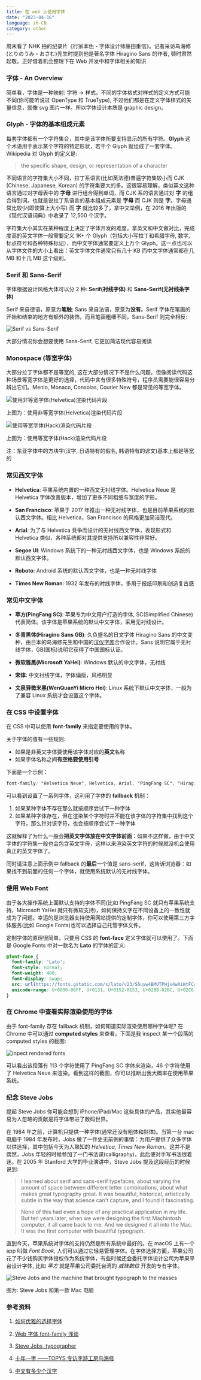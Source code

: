 ```yaml
---
title: 在 web 上使用字体
date: "2023-04-16"
language: zh-CN
category: other
---
```


周末看了 NHK 拍的纪录片《行家本色 - 字体设计师藤田重信》。记者采访鸟海修(とりのうみ・おさむ)先生时提到他是著名字体 Hiragino Sans 的作者, 顿时肃然起敬。正好借着机会整理下在 Web 开发中和字体相关的知识

### 字体 - An Overview

简单看，字体是一种映射: 字符 -> 样式。不同的字体格式对样式的定义方式可能不同(你可能听说过 OpenType 和 TrueType), 不过他们都是在定义字体样式的矢量信息，就像 svg 图片一样。所以字体设计本质是 graphic design。

### Glyph - 字体的基本组成元素

每套字体都有一个字符集合，其中是该字体所要支持显示的所有字符。**Glyph** 这个术语用于表示某个字符的特定形状，若干个 Glyph 就组成了一套字体。Wikipedia 对 Glyph 的定义是:

> the specific shape, design, or representation of a character

不同语言的字符集大小不同，拉丁系语言(比如英法德)普遍字符集较小而 CJK (Chinese, Japanese, Korean) 的字符集要大的多。这很容易理解，类似英文这种语言通过对字母表中的 **字母** 进行组合得到单词，而 CJK 系的语言通过对 **字** 的组合得到词。也就是说拉丁系语言的基本组成元素是 **字母** 而 CJK 则是 **字**。字母通常比较少(即使算上大小写) 而 **字** 就比较多了，拿中文举例，在 2016 年出版的《现代汉语词典》中收录了 12,500 个汉字。

字符集大小其实在某种程度上决定了字体开发的难度。拿英文和中文做对比，完成度高的英文字体一般需要定义 1K+ 个 Glyph（包括大小写拉丁和希腊字母, 数字, 标点符号和各种特殊标记），而中文字体通常要定义上万个 Glyph。这一点也可以从字体文件的大小上看出：英文字体文件通常只有几十 KB 而中文字体通常都在几 MB 和十几 MB 这个级别。

### Serif 和 Sans-Serif

字体根据设计风格大体可以分 2 种: **Serif(衬线字体)** 和 **Sans-Serif(无衬线条字体)**

Serif 来自德语，原意为**笔触**; Sans 来自法语，原意为**没有**。Serif 字体在笔画的开始和结束的地方有额外的装饰，而且笔画粗细不同，Sans-Serif 则完全相反:

![Serif vs Sans-Serif](/images/serif-vs-sans-serif.png)

大部分情况你会想要使用 Sans-Serif, 它更加简洁现代容易阅读

### Monospace (等宽字体)

大部分拉丁字体都不是等宽的, 这在大部分情况下不是什么问题。但像阅读代码这种场景等宽字体是更好的选择，代码中含有很多特殊符号，程序员需要能很容易分辨出它们。Menlo, Monaco, Consolas, Courier New 都是常见的等宽字体。

![使用非等宽字体(Helvetica)渲染代码片段](/images/render-code-with-helvetica-font.png)

上图为：使用非等宽字体(Helvetica)渲染代码片段

![使用等宽字体(Hack)渲染代码片段](/images/render-code-with-hack-font.png)

上图为：使用等宽字体(Hack)渲染代码片段

注：东亚字体中的方块字(汉字, 日语特有的假名, 韩语特有的谚文)基本上都是等宽的

### 常见西文字体

- **Helvetica**: 苹果系统内置的一种西文无衬线字体。Helvetica Neue 是 Helvetica 字体改善版本，增加了更多不同粗细与宽度的字形。

- **San Francisco**: 苹果于 2017 年推出一种无衬线字体，也是目前苹果系统的默认西文字体。相比 Helvetica，San Francisco 的风格更加简洁现代。

- **Arial**: 为了与 Helvetica 竞争而设计的无衬线西文字体，表现形式和 Helvetica 类似，各种系统都对其提供支持所以兼容性非常好。

- **Segoe UI**: Windows 系统下的一种无衬线西文字体，也是 Windows 系统的默认西文字体。

- **Roboto**: Android 系统的默认西文字体，也是一种无衬线字体

- **Times New Roman**: 1932 年发布的衬线字体，多用于报纸印刷和创造复古感

### 常见中文字体

- **苹方(PingFang SC)**: 苹果专为中文用户打造的字体, SC(Simplified Chinese)代表简体。该字体是苹果系统的默认中文字体，采用无衬线设计。

- **冬青黑体(Hiragino Sans GB)**: 久负盛名的日文字体 Hiragino Sans 的中文变种，由日本的鸟海修先生和中国的[汉仪字库](https://www.hanyi.com.cn/home)合作设计。Sans 说明它属于无衬线字体，GB(国标)说明它获得了中国国标认证。

- **微软雅黑(Microsoft YaHei)**: Windows 默认的中文字体，无衬线

- **宋体**: 中文衬线字体，字体偏瘦，风格明显

- **文泉驿微米黑(WenQuanYi Micro Hei)**: Linux 系统下默认中文字体，一般为了兼容 Linux 系统才会设置这个字体。

### 在 CSS 中设置字体

在 CSS 中可以使用 **font-family** 来指定要使用的字体。

关于字体的值有一些规则:

- 如果是非英文字体要使用该字体对应的**英文**名称
- 如果字体名称之间**有空格要使用引号**

下面是一个示例：

```css
font-family: "Helvetica Neue", Helvetica, Arial, "PingFang SC", "Hiragino Sans GB", "Heiti SC", "Microsoft YaHei", "WenQuanYi Micro Hei", sans-serif;
```

可以看到设置了一系列字体，这利用了字体的 **fallback** 机制：

1. 如果某种字体不存在那么就按顺序尝试下一种字体
2. 如果某种字体存在，但在渲染某个字符时并不能在该字体的字符集中找到这个字符，那么针对该字符，也会按顺序尝试下一种字体

这就解释了为什么一般会**把英文字体放在中文字体前面**：如果不这样做，由于中文字体的字符集一般也会包含英文字母，这样以来渲染英文字符的时候就没机会使用真正的英文字体了。

同时请注意上面示例中 fallback 的**最后**一个值是 sans-serif，这告诉浏览器：如果找不到前面的任何一个字体，就使用系统默认的无衬线字体。

### 使用 Web Font

由于各大操作系统上面默认支持的字体不同(比如 PingFang SC 就只有苹果系统支持，Microsoft YaHei 就只有微软支持)，如何保持文字在不同设备上的一致性就成为了问题。幸运的是浏览器支持使用网站提供的定制字体，你可以使用第三方字体服务(比如 Google Fonts)也可以选择自己托管字体文件。

定制字体的原理很简单，只要用 CSS 的 **font-face** 定义字体就可以使用了。下面是 Google Fonts 中对一款名为 **Lato** 的字体的定义:

```css
@font-face {
  font-family: 'Lato';
  font-style: normal;
  font-weight: 400;
  font-display: swap;
  src: url(https://fonts.gstatic.com/s/lato/v23/S6uyw4BMUTPHjx4wXiWtFCc.woff2) format('woff2');
  unicode-range: U+0000-00FF, U+0131, U+0152-0153, U+02BB-02BC, U+02C6, U+02DA, U+02DC, U+2000-206F, U+2074, U+20AC, U+2122, U+2191, U+2193, U+2212, U+2215, U+FEFF, U+FFFD;
}
```

### 在 Chrome 中查看实际渲染使用的字体

由于 font-family 存在 fallback 机制，如何知道实际渲染使用哪种字体呢? 在 Chrome 中可以通过 **computed styles** 来查看。下面是我 inspect 某一个段落的 computed styles 的截图: 

![inpect rendered fonts](/images/inspect-rendered-fonts.png)

可以看出该段落有 113 个字符使用了 PingFang SC 字体来渲染，46 个字符使用了 Helvetica Neue 来渲染。看到这样的截图，你可以推断出我大概率在使用苹果系统。

### 纪念 Steve Jobs

提起 Steve Jobs 你可能会想到 iPhone/iPad/Mac 这些具体的产品，其实他最容易为人忽略的贡献是将字体带进了数码世界。

在 1984 年之前，计算机只提供一种字体(通常还没有粗体和斜体)。当第一台 mac 电脑于 1984 年发布时，Jobs 做了一件史无前例的事情：为用户提供了众多字体以供选择，其中包括今天为人熟知的 *Helvetica, Times New Roman*。这并不是偶然，Jobs 年轻的时候参加了一门书法课(calligraphy)，此后便对手写书法很着迷。在 2005 年 Stanford 大学的毕业演讲中，Steve Jobs 提及这段经历的时候说到:

> I learned about serif and sans-serif typefaces, about varying the amount of space between different letter combinations, about what makes great typography great. It was beautiful, historical, artistically subtle in the way that science can't capture, and I found it fascinating.

> None of this had even a hope of any practical application in my life. But ten years later, when we were designing the first Machintosh computer, it all came back to me. And we designed it all into the Mac. It was the first computer with beautiful typograph.

直到今天，苹果系统对字体的支持仍然是所有系统中最好的。在 macOS 上有一个 app 叫做 *Font Book*, 人们可以通过它轻易管理字体。在字体选择方面，苹果公司花了不少钱购买字体授权作为系统字体，有些时候还会委托字体设计公司为苹果平台设计字体, 比如 *苹方* 就是苹果公司委托台湾的 *威锋数位* 开发的专有字体。

![Steve Jobs and the machine that brought typograph to the masses](/images/steve-jobs-with-first-mac.webp)

图为: Steve Jobs 和第一款 Mac 电脑

### 参考资料

1. [如何优雅的选择字体](https://www.cnblogs.com/lfri/p/11776320.html)

2. [Web 字体 font-family 浅谈](https://www.cnblogs.com/cangdu/p/14042117.html)

3. [Steve Jobs, typographer](https://uxplanet.org/steve-jobs-typographer-2e450a356437)

4. [十年一字 ——TOPYS 专访字游工房鸟海修](https://www.topys.cn/article/20230)

4. [中文有多少个汉字](https://studycli.org/zh-CN/chinese-characters/number-of-characters-in-chinese/)
